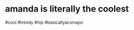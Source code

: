 
<html>
<body>
<h1>amanda is literally the coolest</h1>
<p>#cool #trendy #hip #basicallyacsmajor</p>
</body>
</html>
